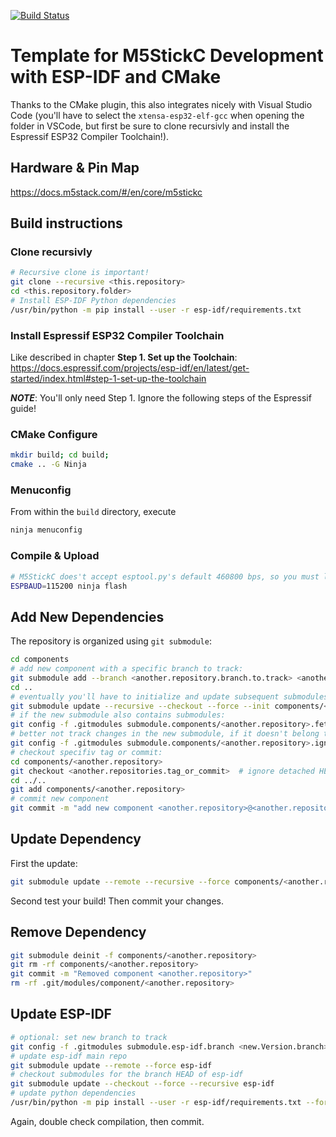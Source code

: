 [![Build Status](https://travis-ci.org/nexero/m5stickc-cmake-template.svg?branch=master)](https://travis-ci.org/nexero/m5stickc-cmake-template)

# Template for M5StickC Development with ESP-IDF and CMake

Thanks to the CMake plugin, this also integrates nicely with Visual Studio Code (you'll have to select the `xtensa-esp32-elf-gcc` when opening the folder in VSCode, but first be sure to clone recursivly and install the Espressif ESP32 Compiler Toolchain!).

## Hardware & Pin Map

https://docs.m5stack.com/#/en/core/m5stickc

## Build instructions


### Clone recursivly

```bash
# Recursive clone is important!
git clone --recursive <this.repository>
cd <this.repository.folder>
# Install ESP-IDF Python dependencies
/usr/bin/python -m pip install --user -r esp-idf/requirements.txt
```

### Install Espressif ESP32 Compiler Toolchain

Like described in chapter **Step 1. Set up the Toolchain**:
https://docs.espressif.com/projects/esp-idf/en/latest/get-started/index.html#step-1-set-up-the-toolchain

***NOTE***: You'll only need Step 1. Ignore the following steps of the Espressif guide!

### CMake Configure

```bash
mkdir build; cd build; 
cmake .. -G Ninja
```

### Menuconfig

From within the `build` directory, execute
```bash
ninja menuconfig
```

### Compile & Upload
```bash
# M5StickC does't accept esptool.py's default 460800 bps, so you must lower it to 115200 bps!
ESPBAUD=115200 ninja flash
```

## Add New Dependencies

The repository is organized using `git submodule`:

```bash
cd components
# add new component with a specific branch to track:
git submodule add --branch <another.repository.branch.to.track> <another.repository>
cd ..
# eventually you'll have to initialize and update subsequent submodules
git submodule update --recursive --checkout --force --init components/<another.repository>
# if the new submodule also contains submodules:
git config -f .gitmodules submodule.components/<another.repository>.fetchRecurseSubmodules true
# better not track changes in the new submodule, if it doesn't belong to you:
git config -f .gitmodules submodule.components/<another.repository>.ignore untracked
# checkout specifiv tag or commit:
cd components/<another.repository>
git checkout <another.repositories.tag_or_commit>  # ignore detached HEAD!
cd ../..
git add components/<another.repository>
# commit new component
git commit -m "add new component <another.repository>@<another.repositories.tag_or_commit>"
```

## Update Dependency

First the update:

```bash
git submodule update --remote --recursive --force components/<another.repository>
```

Second test your build! Then commit your changes.

## Remove Dependency

```bash
git submodule deinit -f components/<another.repository>
git rm -rf components/<another.repository>
git commit -m "Removed component <another.repository>"
rm -rf .git/modules/component/<another.repository>
```

## Update ESP-IDF

```bash
# optional: set new branch to track
git config -f .gitmodules submodule.esp-idf.branch <new.Version.branch>
# update esp-idf main repo
git submodule update --remote --force esp-idf
# checkout submodules for the branch HEAD of esp-idf
git submodule update --checkout --force --recursive esp-idf
# update python dependencies
/usr/bin/python -m pip install --user -r esp-idf/requirements.txt --force
```

Again, double check compilation, then commit.
